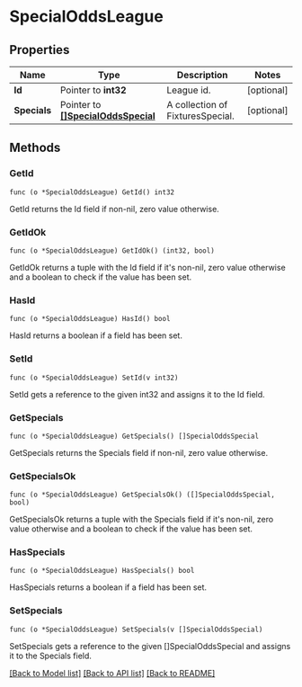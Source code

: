 # SpecialOddsLeague

## Properties

Name | Type | Description | Notes
------------ | ------------- | ------------- | -------------
**Id** | Pointer to **int32** | League id. | [optional] 
**Specials** | Pointer to [**[]SpecialOddsSpecial**](SpecialOddsSpecial.md) | A collection of FixturesSpecial. | [optional] 

## Methods

### GetId

`func (o *SpecialOddsLeague) GetId() int32`

GetId returns the Id field if non-nil, zero value otherwise.

### GetIdOk

`func (o *SpecialOddsLeague) GetIdOk() (int32, bool)`

GetIdOk returns a tuple with the Id field if it's non-nil, zero value otherwise
and a boolean to check if the value has been set.

### HasId

`func (o *SpecialOddsLeague) HasId() bool`

HasId returns a boolean if a field has been set.

### SetId

`func (o *SpecialOddsLeague) SetId(v int32)`

SetId gets a reference to the given int32 and assigns it to the Id field.

### GetSpecials

`func (o *SpecialOddsLeague) GetSpecials() []SpecialOddsSpecial`

GetSpecials returns the Specials field if non-nil, zero value otherwise.

### GetSpecialsOk

`func (o *SpecialOddsLeague) GetSpecialsOk() ([]SpecialOddsSpecial, bool)`

GetSpecialsOk returns a tuple with the Specials field if it's non-nil, zero value otherwise
and a boolean to check if the value has been set.

### HasSpecials

`func (o *SpecialOddsLeague) HasSpecials() bool`

HasSpecials returns a boolean if a field has been set.

### SetSpecials

`func (o *SpecialOddsLeague) SetSpecials(v []SpecialOddsSpecial)`

SetSpecials gets a reference to the given []SpecialOddsSpecial and assigns it to the Specials field.


[[Back to Model list]](../README.md#documentation-for-models) [[Back to API list]](../README.md#documentation-for-api-endpoints) [[Back to README]](../README.md)


